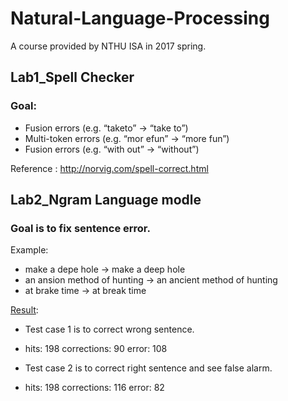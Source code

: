 # Natural-Language-Processing
A course provided by NTHU ISA in 2017 spring.


## Lab1_Spell Checker
### Goal:
* Fusion errors (e.g. “taketo” → “take to”)
* Multi-token errors (e.g. “mor efun” → “more fun”)
* Fusion errors (e.g. “with out” → “without”)

Reference :  http://norvig.com/spell-correct.html

## Lab2_Ngram Language modle
### Goal is to fix sentence error.
Example:
* make a depe hole  ->	make a deep hole
* an ansion method of hunting -> an ancient method of hunting
* at brake time -> at break time

[Result](./Lab2_Ngram%20Language%20modle/report.txt):
* Test case 1 is to correct wrong sentence.
* hits: 198  corrections: 90  error: 108


* Test case 2 is to correct right sentence and see false alarm.
* hits: 198 corrections: 116  error: 82

